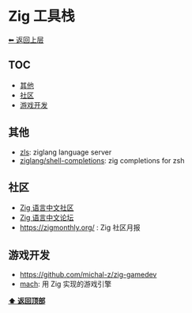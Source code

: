 <a name="top"></a>
# Zig 工具栈

[⬅︎ 返回上层](../#zig)

## TOC

<!-- MarkdownTOC GFM -->

- [其他](#其他)
- [社区](#社区)
- [游戏开发](#游戏开发)

<!-- /MarkdownTOC -->

## 其他

- [zls](https://github.com/zigtools/zls): ziglang language server
- [ziglang/shell-completions](https://github.com/ziglang/shell-completions): zig completions for zsh

## 社区

- [Zig 语言中文社区](https://zigcc.github.io/)
- [Zig 语言中文论坛](https://github.com/zigcc/forum/discussions)
- https://zigmonthly.org/ : Zig 社区月报

## 游戏开发

- https://github.com/michal-z/zig-gamedev
- [mach](https://github.com/hexops/mach): 用 Zig 实现的游戏引擎


**[⬆ 返回顶部](#top)**
